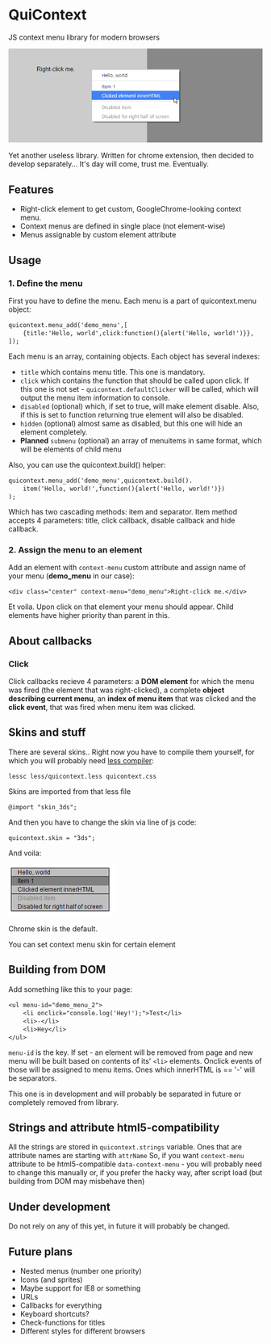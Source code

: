 QuiContext
=====================
JS context menu library for modern browsers

![A screenshot of example menu](menu.png)

Yet another useless library. Written for chrome extension, then decided to develop separately...
It's day will come, trust me. Eventually.

Features
---
 - Right-click element to get custom, GoogleChrome-looking context menu.
 - Context menus are defined in single place (not element-wise) 
 - Menus assignable by custom element attribute
 
Usage
---

### 1. Define the menu

First you have to define the menu. Each menu is a part of quicontext.menu object:

    quicontext.menu_add('demo_menu',[
        {title:'Hello, world',click:function(){alert('Hello, world!')}},
    ]);
 
Each menu is an array, containing objects. Each object has several indexes:

 - `title` which contains menu title. This one is mandatory.
 - `click` which contains the function that should be called upon click. If this one is not set - 
 `quicontext.defaultClicker` will be called, which will output the menu item information to console. 
 - `disabled` (optional) which, if set to true, will make element disable. Also, if this is set to function returning
 true element will also be disabled.
 - `hidden` (optional) almost same as disabled, but this one will hide an element completely.
 - **Planned** `submenu` (optional) an array of menuitems in same format, which will be elements of child menu

Also, you can use the quicontext.build() helper:

    quicontext.menu_add('demo_menu',quicontext.build().
        item('Hello, world!',function(){alert('Hello, world!')})
    );

Which has two cascading methods: item and separator. Item method accepts 4 parameters: title, click callback, disable
callback and hide callback.

### 2. Assign the menu to an element

Add an element with `context-menu` custom attribute and assign name of your menu (<strong>demo_menu</strong> in our case):

    <div class="center" context-menu="demo_menu">Right-click me.</div>
    
Et voila. Upon click on that element your menu should appear. Child elements have higher priority than parent in this.

About callbacks
---

### Click

Click callbacks recieve 4 parameters: a **DOM element** for which the menu was fired (the element that was right-clicked),
a complete **object describing current menu**, an **index of menu item** that was clicked and the **click event**, that
was fired when menu item was clicked.

Skins and stuff
---
 
There are several skins.. Right now you have to compile them yourself, for which you will probably need
[less compiler](http://lesscss.org/):

    lessc less/quicontext.less quicontext.css
    
Skins are imported from that less file

    @import "skin_3ds";

And then you have to change the skin via line of js code:

    quicontext.skin = "3ds";

And voila:
    
![Skin of 3ds max](3dskin.png)

Chrome skin is the default.

You can set context menu skin for certain element

Building from DOM
---

Add something like this to your page:

    <ul menu-id="demo_menu_2">
        <li onclick="console.log('Hey!');">Test</li>
        <li>-</li>
        <li>Hey</li>
    </ul>
    
`menu-id` is the key. If set - an element will be removed from page and new menu will be built based on contents of
its' `<li>` elements. Onclick events of those will be assigned to menu items. Ones which innerHTML is == '-' will be
separators.

This one is in development and will probably be separated in future or completely removed from library.

Strings and attribute html5-compatibility
---

All the strings are stored in `quicontext.strings` variable. Ones that are attribute names are starting with `attrName`
So, if you want `context-menu` attribute to be html5-compatible `data-context-menu` - you will probably need to change
this manually or, if you prefer the hacky way, after script load (but building from DOM may misbehave then)

Under development
---
Do not rely on any of this yet, in future it will probably be changed.
 
Future plans
---
 - Nested menus (number one priority)
 - Icons (and sprites)
 - Maybe support for IE8 or something
 - URLs
 - Callbacks for everything
 - Keyboard shortcuts?
 - Check-functions for titles
 - Different styles for different browsers